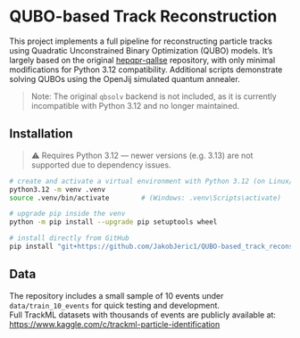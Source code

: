 # QUBO-based Track Reconstruction

This project implements a full pipeline for reconstructing particle tracks using Quadratic Unconstrained Binary Optimization (QUBO) models.
It’s largely based on the original [hepqpr-qallse](https://github.com/derlin/hepqpr-qallse) repository, with only minimal modifications for Python 3.12 compatibility.
Additional scripts demonstrate solving QUBOs using the OpenJij simulated quantum annealer.

> Note: The original `qbsolv` backend is not included, as it is currently incompatible with Python 3.12 and no longer maintained.

## Installation

> ⚠️ Requires Python 3.12 — newer versions (e.g. 3.13) are not supported due to dependency issues.

```bash
# create and activate a virtual environment with Python 3.12 (on Linux/macOS)
python3.12 -m venv .venv
source .venv/bin/activate        # (Windows: .venv\Scripts\activate)

# upgrade pip inside the venv
python -m pip install --upgrade pip setuptools wheel

# install directly from GitHub
pip install "git+https://github.com/JakobJeric1/QUBO-based_track_reconstruction@main"
```

## Data

The repository includes a small sample of 10 events under `data/train_10_events` for quick testing and development.  
Full TrackML datasets with thousands of events are publicly available at:  
https://www.kaggle.com/c/trackml-particle-identification
